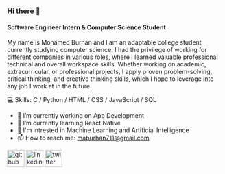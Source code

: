 ### Hi there 👋
#### Software Engineer Intern & Computer Science Student

My name is Mohamed Burhan and I am an adaptable college student currently studying computer science. I had the privilege of working for different companies in various roles, where I learned valuable professional technical and overall workspace skills. Whether working on academic, extracurricular, or professional projects, I apply proven problem-solving, critical thinking, and creative thinking skills, which I hope to leverage into any job I work at in the future.


💻 Skills: C / Python / HTML / CSS / JavaScript / SQL


- 🔭 I’m currently working on App Development  
- 🌱 I’m currently learning React Native
- 🤖 I'm intrested in Machine Learning and Artificial Intelligence
- 📫 How to reach me: maburhan711@gmail.com 


[<img src='https://cdn.jsdelivr.net/npm/simple-icons@3.0.1/icons/github.svg' alt='github' height='40'>](https://github.com/MohamedBu)  [<img src='https://cdn.jsdelivr.net/npm/simple-icons@3.0.1/icons/linkedin.svg' alt='linkedin' height='40'>](https://www.linkedin.com/in/mohamed-burhan-/)  [<img src='https://cdn.jsdelivr.net/npm/simple-icons@3.0.1/icons/twitter.svg' alt='twitter' height='40'>](https://twitter.com/Technomo_)  








